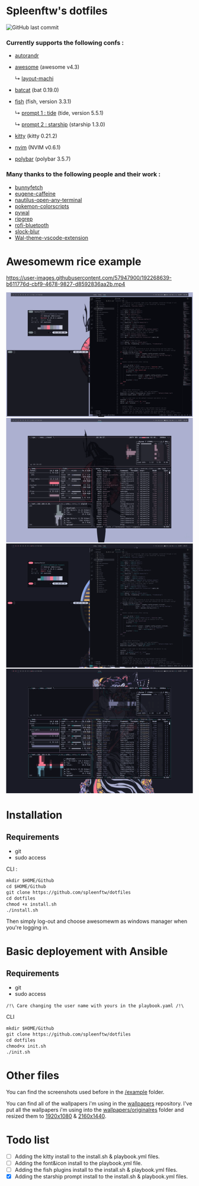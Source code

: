 # Spleenftw's dotfiles

![GitHub last commit](https://img.shields.io/github/last-commit/spleenftw/dotfiles)

### Currently supports the following confs :
- [autorandr](https://github.com/phillipberndt/autorandr) 
- [awesome](https://github.com/awesomeWM/awesome) (awesome v4.3)

    ↳ [layout-machi](https://github.com/xinhaoyuan/layout-machi)
- [batcat](https://github.com/sharkdp/bat) (bat 0.19.0)
- [fish](https://github.com/fish-shell/fish-shell) (fish, version 3.3.1)
  
    ↳ [prompt 1 : tide](https://github.com/IlanCosman/tide) (tide, version 5.5.1)

    ↳ [prompt 2 : starship](https://github.com/starship/starship) (starship 1.3.0)
- [kitty](https://sw.kovidgoyal.net/kitty/) (kitty 0.21.2)
- [nvim](https://github.com/neovim/neovim) (NVIM v0.6.1)
- [polybar](https://github.com/polybar/polybar) (polybar 3.5.7)

  
### Many thanks to the following people and their work :


- [bunnyfetch](https://github.com/Rosettea/bunnyfetch)
- [eugene-caffeine](https://github.com/eugenecormier/eugene-caffeine)
- [nautilus-open-any-terminal](https://github.com/Stunkymonkey/nautilus-open-any-terminal)
- [pokemon-colorscripts](https://gitlab.com/phoneybadger/pokemon-colorscripts)
- [pywal](https://github.com/sonjiku/pywal)
- [ripgrep](https://github.com/BurntSushi/ripgrep)
- [rofi-bluetooth](https://github.com/nickclyde/rofi-bluetooth)
- [slock-blur](https://github.com/aario/slock-blur)
- [Wal-theme-vscode-extension](https://marketplace.visualstudio.com/items?itemName=dlasagno.wal-theme)


# Awesomewm rice example



https://user-images.githubusercontent.com/57947900/192268639-b611776d-cbf9-4678-9827-d8592836aa2b.mp4

![image](example/Screenshot_220926_023049.png)
![image](example/Screenshot_220926_023055.png)
![image](example/Screenshot_220926_023125.png)
![image](example/Screenshot_220926_023129.png)

# Installation 
## Requirements 

- git 
- sudo access

CLI : 

```
mkdir $HOME/Github
cd $HOME/Github
git clone https://github.com/spleenftw/dotfiles
cd dotfiles
chmod +x install.sh
./install.sh
```

Then simply log-out and choose awesomewm as windows manager when you're logging in.

# Basic deployement with Ansible
## Requirements
- git
- sudo access

``/!\ Care changing the user name with yours in the playbook.yaml /!\``

CLI 
```
mkdir $HOME/Github
git clone https://github.com/spleenftw/dotfiles
cd dotfiles
chmod+x init.sh
./init.sh
```


# Other files 
You can find the screenshots used before in the [/example](https://github.com/Spleenftw/dotfiles/tree/main/example) folder.

You can find all of the wallpapers i'm using in the [wallpapers](https://github.com/Spleenftw/wallpapers) repository. I've put all the wallpapers i'm using into the [wallpapers/originalres](https://github.com/Spleenftw/wallpapers/tree/main/originalres) folder and resized them to [1920x1080](hhttps://github.com/Spleenftw/wallpapers/tree/main/1920x1080) & [2160x1440](https://github.com/Spleenftw/wallpapers/tree/main/2160x1440). 


# Todo list

- [ ] Adding the kitty install to the install.sh & playbook.yml files.
- [ ] Adding the font&icon install to the playbook.yml file.
- [ ] Adding the fish plugins install to the install.sh & playbook.yml files.
- [x] Adding the starship prompt install to the install.sh & playbook.yml files.

